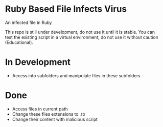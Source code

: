 # Ruby Based File Infects Virus
An infected file in Ruby

This repo is still under development, do not use it until it is stable. You can test the existing script in a virtual environment, do not use it without caution (Educational).

# In Development 
- Access into subfolders and manipulate files in these subfolders

# Done
- Access files in current path
- Change these files extensions to .rb
- Change their content with malicious script
